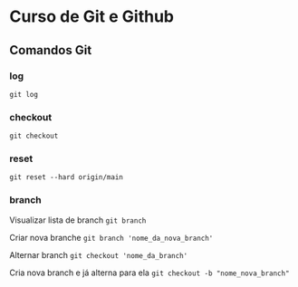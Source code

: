 # Curso de Git e Github

## Comandos Git

### log
``git log``

### checkout
``git checkout``

### reset
``git reset --hard origin/main``

### branch
Visualizar lista de branch
``git branch``

Criar nova branche
``git branch 'nome_da_nova_branch'``

Alternar branch
``git checkout 'nome_da_branch'``

Cria nova branch e já alterna para ela
``git checkout -b "nome_nova_branch"``